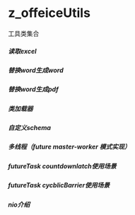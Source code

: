 # z_offeiceUtils
工具类集合

#####  读取excel 
#####  替换word生成word 
#####  替换word生成pdf 
#####  类加载器
#####  自定义schema
#####  多线程（future master-worker 模式实现）
#####  futureTask countdownlatch使用场景
#####  futureTask cycblicBarrier使用场景
#####  nio介绍 



